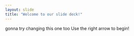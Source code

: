 ```yaml
---
layout: slide
title: "Welcome to our slide deck!"
---
```

gonna try changing this one too
Use the right arrow to begin!
